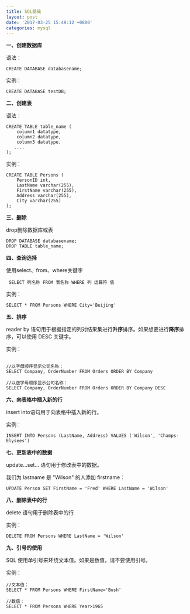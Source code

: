 ```yaml
---
title: SQL基础
layout: post
date: '2017-03-25 15:49:12 +0800'
categories: mysql
---
```


**一、创建数据库**

语法：

```
CREATE DATABASE databasename;
```

实例：

```
CREATE DATABASE testDB;
```

**二、创建表**

语法：

```
CREATE TABLE table_name (
    column1 datatype,
    column2 datatype,
    column3 datatype,
   ....
);
```

实例：

```
CREATE TABLE Persons (
    PersonID int,
    LastName varchar(255),
    FirstName varchar(255),
    Address varchar(255),
    City varchar(255) 
);
```

**三、删除**

drop删除数据库或表

```
DROP DATABASE databasename;
DROP TABLE table_name;
```

**四、查询选择**

使用select、from、where关键字

```
 SELECT 列名称 FROM 表名称 WHERE 列 运算符 值
```

实例：

```
SELECT * FROM Persons WHERE City='Beijing'
```

**五、排序**

reader by 语句用于根据指定的列对结果集进行**升序**排序。如果想要进行**降序**排序，可以使用 DESC 关键字。

实例：

```

//以字母顺序显示公司名称：
SELECT Company, OrderNumber FROM Orders ORDER BY Company

//以逆字母顺序显示公司名称：
SELECT Company, OrderNumber FROM Orders ORDER BY Company DESC
```

**六、向表格中插入新的行**

insert into语句用于向表格中插入新的行。

实例：

```
INSERT INTO Persons (LastName, Address) VALUES ('Wilson', 'Champs-Elysees')
```

**七、更新表中的数据**

update...set... 语句用于修改表中的数据。

我们为 lastname 是 "Wilson" 的人添加 firstname：

```
UPDATE Person SET FirstName = 'Fred' WHERE LastName = 'Wilson' 
```

**八、删除表中的行**

delete 语句用于删除表中的行

实例：

```
DELETE FROM Persons WHERE LastName = 'Wilson' 
```

**九、引号的使用**

SQL 使用单引号来环绕文本值。如果是数值，请不要使用引号。

实例：

```
//文本值：
SELECT * FROM Persons WHERE FirstName='Bush'

//数值：
SELECT * FROM Persons WHERE Year>1965
```


